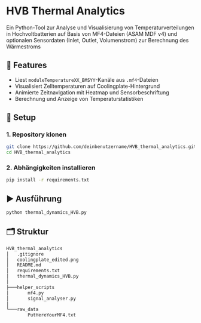 # HVB Thermal Analytics

Ein Python-Tool zur Analyse und Visualisierung von Temperaturverteilungen in Hochvoltbatterien auf Basis von MF4-Dateien (ASAM MDF v4) und optionalen Sensordaten (Inlet, Outlet, Volumenstrom) zur Berechnung des Wärmestroms

## 🚀 Features

- Liest `moduleTemperatureXX_BMSYY`-Kanäle aus `.mf4`-Dateien
- Visualisiert Zelltemperaturen auf Coolingplate-Hintergrund
- Animierte Zeitnavigation mit Heatmap und Sensorbeschriftung
- Berechnung und Anzeige von Temperaturstatistiken

## 🔧 Setup

### 1. Repository klonen

```bash
git clone https://github.com/deinbenutzername/HVB_thermal_analytics.git
cd HVB_thermal_analytics
```

### 2. Abhängigkeiten installieren

```bash
pip install -r requirements.txt
```


## ▶️ Ausführung
```bash
python thermal_dynamics_HVB.py
```

## 🗂️ Struktur
```bash
HVB_thermal_analytics
│   .gitignore
│   coolingplate_edited.png
│   README.md
│   requirements.txt
│   thermal_dynamics_HVB.py
│
├───helper_scripts
│       mf4.py
│       signal_analyser.py
│
└───raw_data
        PutHereYourMF4.txt
```
